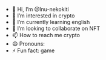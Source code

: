 - 👋 Hi, I’m @Inu-nekokiti
- 👀 I’m interested in crypto
- 🌱 I’m currently learning english
- 💞️ I’m looking to collaborate on NFT
- 📫 How to reach me crypto
- 😄 Pronouns: 
- ⚡ Fun fact: game

<!---
Inu-nekokiti/Inu-nekokiti is a ✨ special ✨ repository because its `README.md` (this file) appears on your GitHub profile.
You can click the Preview link to take a look at your changes.
--->
